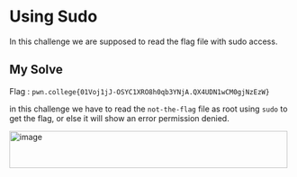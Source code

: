 # Using Sudo

In this challenge we are supposed to read the flag file with sudo access.

## My Solve

Flag : `pwn.college{01Voj1jJ-OSYC1XRO8h0qb3YNjA.QX4UDN1wCM0gjNzEzW}`

in this challenge we have to read the `not-the-flag` file as root using `sudo` to get the flag, or else it will show an error permission denied.

<img width="494" height="66" alt="image" src="https://github.com/user-attachments/assets/79000a43-047c-4316-bd3d-fa9049f03b22" />
